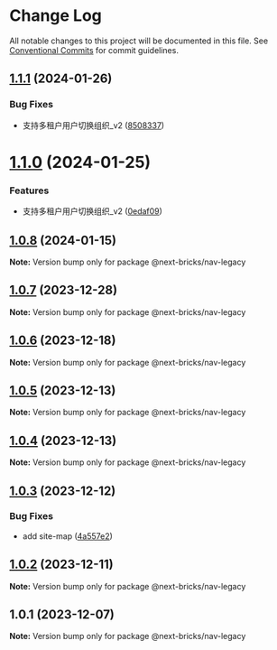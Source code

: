 # Change Log

All notable changes to this project will be documented in this file.
See [Conventional Commits](https://conventionalcommits.org) for commit guidelines.

## [1.1.1](https://github.com/easyops-cn/next-basics/compare/@next-bricks/nav-legacy@1.1.0...@next-bricks/nav-legacy@1.1.1) (2024-01-26)


### Bug Fixes

* 支持多租户用户切换组织_v2 ([8508337](https://github.com/easyops-cn/next-basics/commit/850833740c526bb999c40e273277bb2503b9c830))





# [1.1.0](https://github.com/easyops-cn/next-basics/compare/@next-bricks/nav-legacy@1.0.8...@next-bricks/nav-legacy@1.1.0) (2024-01-25)


### Features

* 支持多租户用户切换组织_v2 ([0edaf09](https://github.com/easyops-cn/next-basics/commit/0edaf093f2667ab0d8ee0fc402bfa28ac7c4c77f))





## [1.0.8](https://github.com/easyops-cn/next-basics/compare/@next-bricks/nav-legacy@1.0.7...@next-bricks/nav-legacy@1.0.8) (2024-01-15)

**Note:** Version bump only for package @next-bricks/nav-legacy





## [1.0.7](https://github.com/easyops-cn/next-basics/compare/@next-bricks/nav-legacy@1.0.6...@next-bricks/nav-legacy@1.0.7) (2023-12-28)

**Note:** Version bump only for package @next-bricks/nav-legacy





## [1.0.6](https://github.com/easyops-cn/next-basics/compare/@next-bricks/nav-legacy@1.0.5...@next-bricks/nav-legacy@1.0.6) (2023-12-18)

**Note:** Version bump only for package @next-bricks/nav-legacy





## [1.0.5](https://github.com/easyops-cn/next-basics/compare/@next-bricks/nav-legacy@1.0.4...@next-bricks/nav-legacy@1.0.5) (2023-12-13)

**Note:** Version bump only for package @next-bricks/nav-legacy





## [1.0.4](https://github.com/easyops-cn/next-basics/compare/@next-bricks/nav-legacy@1.0.3...@next-bricks/nav-legacy@1.0.4) (2023-12-13)

**Note:** Version bump only for package @next-bricks/nav-legacy





## [1.0.3](https://github.com/easyops-cn/next-basics/compare/@next-bricks/nav-legacy@1.0.2...@next-bricks/nav-legacy@1.0.3) (2023-12-12)


### Bug Fixes

* add site-map ([4a557e2](https://github.com/easyops-cn/next-basics/commit/4a557e22d50ad7a2543a25c974d666e8b1e50492))





## [1.0.2](https://github.com/easyops-cn/next-basics/compare/@next-bricks/nav-legacy@1.0.1...@next-bricks/nav-legacy@1.0.2) (2023-12-11)

**Note:** Version bump only for package @next-bricks/nav-legacy





## 1.0.1 (2023-12-07)

**Note:** Version bump only for package @next-bricks/nav-legacy
